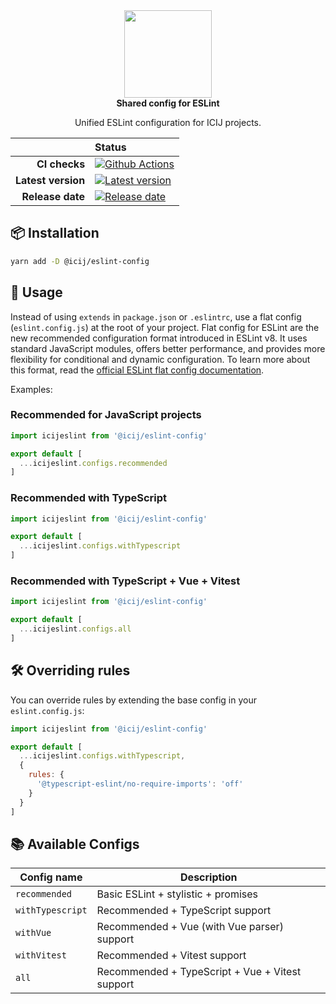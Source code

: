 <div align="center">
<a href="https://icij.org/">
  <img src="https://github.com/user-attachments/assets/a06dbaf4-5317-4b2a-832e-e37498780f01" width="140px">
</a>
<br>
<strong>Shared config for ESLint</strong>
<p>
Unified ESLint configuration for ICIJ projects.
</p>
</div>

<div align="center">

| | Status |
| --: | :-- |
| **CI checks** | [![Github Actions](https://img.shields.io/github/actions/workflow/status/icij/eslint-config/main.yml?style=shield)](https://github.com/ICIJ/eslint-config/actions/workflows/main.yml) |
| **Latest version** | [![Latest version](https://img.shields.io/github/v/tag/icij/eslint-config?style=shield)](https://www.npmjs.com/package/@icij/eslint-config) |
| **Release date** | [![Release date](https://img.shields.io/npm/last-update/%40icij%2Feslint-config)](https://www.npmjs.com/package/@icij/eslint-config) |

</div>

## 📦 Installation

```bash
yarn add -D @icij/eslint-config
```

## 🚀 Usage

Instead of using `extends` in `package.json` or `.eslintrc`, use a flat config (`eslint.config.js`) 
at the root of your project. Flat config for ESLint are the new recommended configuration format 
introduced in ESLint v8. It uses standard JavaScript modules, offers better performance, and provides 
more flexibility for conditional and dynamic configuration. To learn more about this format, read 
the [official ESLint flat config documentation](https://eslint.org/docs/latest/use/configure/configuration-files-new).

Examples:

### Recommended for JavaScript projects

```js
import icijeslint from '@icij/eslint-config'

export default [
  ...icijeslint.configs.recommended
]
```

### Recommended with TypeScript

```js
import icijeslint from '@icij/eslint-config'

export default [
  ...icijeslint.configs.withTypescript
]
```

### Recommended with TypeScript + Vue + Vitest

```js
import icijeslint from '@icij/eslint-config'

export default [
  ...icijeslint.configs.all
]
```

## 🛠 Overriding rules

You can override rules by extending the base config in your `eslint.config.js`:

```js
import icijeslint from '@icij/eslint-config'

export default [
  ...icijeslint.configs.withTypescript,
  {
    rules: {
      '@typescript-eslint/no-require-imports': 'off'
    }
  }
]
```

## 📚 Available Configs

| Config name      | Description                                     |
| ---------------- | ----------------------------------------------- |
| `recommended`    | Basic ESLint + stylistic + promises             |
| `withTypescript` | Recommended + TypeScript support                |
| `withVue`        | Recommended + Vue (with Vue parser) support     |
| `withVitest`     | Recommended + Vitest support                    |
| `all`            | Recommended + TypeScript + Vue + Vitest support |
